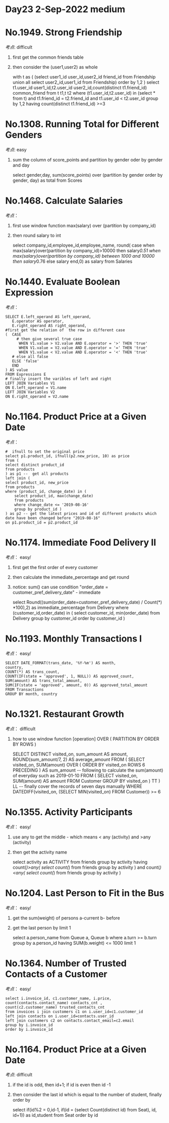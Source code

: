 #
Day23 2-Sep-2022 medium 
====


####
No.1949. Strong Friendship
==
*考点*: difficult
1. first get the common friends table 
2. then consider the (user1,user2) as whole


    with t as (
    (select user1_id user_id,user2_id friend_id
    from Friendship
    union all
    select user2_id,user1_id
    from Friendship)
    order by 1,2
    )
    select t1.user_id user1_id,t2.user_id user2_id,count(distinct t1.friend_id) common_friend 
    from t t1,t t2
    where (t1.user_id,t2.user_id) in (select * from t)
    and t1.friend_id = t2.friend_id
    and t1.user_id < t2.user_id
    group by 1,2
    having count(distinct t1.friend_id) >=3


####

No.1308. Running Total for Different Genders
==
*考点*: easy
1. sum the column of score_points and partition by gender oder by gender and day


    select gender,day,
    sum(score_points) over (partition by gender order by gender, day) as total 
    from Scores

####

####
No.1468. Calculate Salaries
==
*考点*：
1. first use window function max(salary) over (partition by company_id)
2. then round salary  to int


    select company_id,employee_id,employee_name,
    round(
    case when max(salary)over(partition by company_id)>10000 then salary*0.51
         when max(salary)over(partition by company_id) between 1000 and 10000 then salary*0.76
         else salary end,0) as salary
    from  Salaries
####

####
No.1440. Evaluate Boolean Expression
==
*考点*：

    SELECT E.left_operand AS left_operand,
       E.operator AS operator,
       E.right_operand AS right_operand,
    #first get the relation of  the row in different case
    (  CASE 
         # then give several true case   
          WHEN V1.value > V2.value AND E.operator = '>' THEN 'true'
          WHEN V1.value = V2.value AND E.operator = '=' THEN 'true'
          WHEN V1.value < V2.value AND E.operator = '<' THEN 'true'
       # else all false
       ELSE 'false'
       END
    ) AS value
    FROM Expressions E
    # finally insert the varibles of left and right
    LEFT JOIN Variables V1
    ON E.left_operand = V1.name
    LEFT JOIN Variables V2
    ON E.right_operand = V2.name


####

####
No.1164. Product Price at a Given Date
==
*考点*：

    #  ifnull to set the original price 
    select p1.product_id, ifnull(p2.new_price, 10) as price
    from (
    select distinct product_id
    from products
    ) as p1 --  get all products 
    left join (
    select product_id, new_price 
    from products
    where (product_id, change_date) in (
        select product_id, max(change_date)
        from products
        where change_date <= '2019-08-16'
        group by product_id )
    ) as p2 -- get the latest prices and id of different products which date have been changed before "2019-08-16"
    on p1.product_id = p2.product_id

####


####
No.1174. Immediate Food Delivery II
==
*考点*：  easy/
1. first  get the  first order of  every customer 
2. then calculate the immediate_percentage  and get round 
3. notice: sum() can use condition "order_date = customer_pref_delivery_date" - immediate


    select Round((sum(order_date=customer_pref_delivery_date) / Count(*) *100),2) as immediate_percentage
    from Delivery 
    where (customer_id,order_date) in 
    (
    select customer_id, min(order_date)
    from Delivery
    group by customer_id
    order by customer_id
    )
####

####
No.1193. Monthly Transactions I
==
*考点*：  easy/

    SELECT DATE_FORMAT(trans_date, '%Y-%m') AS month,
    country,
    COUNT(*) AS trans_count,
    COUNT(IF(state = 'approved', 1, NULL)) AS approved_count,
    SUM(amount) AS trans_total_amount,
    SUM(IF(state = 'approved', amount, 0)) AS approved_total_amount
    FROM Transactions
    GROUP BY month, country

####

####
No.1321. Restaurant Growth
==
*考点*： difficult
1. how to use window function 
[operation] OVER ( PARTITION BY  <column name used to group by >
                    ORDER BY <column name used to get order > 
                    ROWS <data range of window every move > )



    SELECT DISTINCT visited_on,
       sum_amount AS amount, 
       ROUND(sum_amount/7, 2) AS average_amount
    FROM (
    SELECT visited_on, 
       SUM(amount) OVER ( ORDER BY visited_on ROWS 6 PRECEDING ) AS sum_amount
    -- following to calculate the sum(amount) of everyday such as 2019-01-10
    FROM (
        SELECT visited_on, 
            SUM(amount) AS amount
        FROM Customer
        GROUP BY visited_on
         ) TT
     ) LL
    -- finally cover the records of seven days manually
    WHERE DATEDIFF(visited_on, (SELECT MIN(visited_on) FROM Customer)) >= 6

####

####
No.1355. Activity Participants
==
*考点*：  easy/
1. use any to get the middle - which means < any (activity)  and >any (activity)
2. then get the activity name


    select activity as ACTIVITY
    from friends
    group by activity
    having count(*)>any(
    select count(*) from friends group by activity
    ) and count(*)<any(
    select count(*) from friends group by activity
    )

####

####
No.1204. Last Person to Fit in the Bus
==
*考点*：  easy/
1. get the  sum(weight) of persons a-current b- before
2. get the last person by limit 1


    select a.person_name
    from Queue a, Queue b
    where a.turn >= b.turn
    group by a.person_id 
    having SUM(b.weight) <= 1000
    limit 1

####
####
No.1364. Number of Trusted Contacts of a Customer
==
*考点*：  easy/

    select i.invoice_id, c1.customer_name, i.price, 
    count(contacts.contact_name) contacts_cnt ,
    count(c2.customer_name) trusted_contacts_cnt 
    from invoices i join customers c1 on i.user_id=c1.customer_id
    left join contacts on i.user_id=contacts.user_id
    left join customers c2 on contacts.contact_email=c2.email
    group by i.invoice_id
    order by i.invoice_id

####

####
No.1164. Product Price at a Given Date
==
*考点*: difficult
1. if the id is odd, then id+1; if id is even then id -1
2. then consider the last id which is equal to the number of student, finally order by


    select
    if(id%2 = 0,id-1,
    if(id = (select Count(distinct id) from Seat), id, id+1)) as id,student 
    from Seat
    order by id

####


